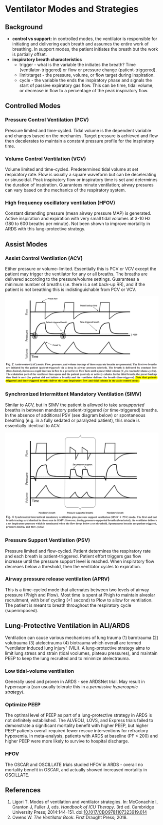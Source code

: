 # Ventilator Modes and Strategies
## Background
-   **control vs support:** in controlled modes, the ventilator is responsible for initiating and delivering each breath and assumes the entire work of breathing. In support modes, the patient initiates the breath but the work is partially offset.
- **inspiratory breath characteristics**
    -   trigger - what is the variable the initiates the breath? Time (ventilator-triggered) or flow or pressure change (patient-triggered).
    -   limit/target - the pressure, volume, or flow target during inspiration.
    -   cycle - the variable the ends the inspiratory phase and signals the start of passive expiratory gas flow. This can be time, tidal volume, or decrease in flow to a percentage of the peak inspiratory flow.

## Controlled Modes
### Pressure Control Ventilation (PCV)
Pressure limited and time-cycled. Tidal volume is the dependent variable and changes based on the mechanics. Target pressure is achieved and flow then decelerates to maintain a constant pressure profile for the inspiratory time.

### Volume Control Ventilation (VCV)
Volume limited and time-cycled. Predetermined tidal volume at set respiratory rate. Flow is usually a square waveform but can be decelerating or sinusoidal. Peak inspiratory flow or inspiratory time is set and determines the duration of inspiration. Guarantees minute ventilation; airway presures can vary based on the mechanics of the respiratory system.

### High frequency oscillatory ventilation (HFOV)
Constant distending pressure (mean airway pressure MAP) is generated. Active inspiration and expiration with very small tidal volumes at 3-10 Hz (180 to 600 breaths per minute). Not been shown to improve mortality in ARDS with this lung-protective strategy.

## Assist Modes
### Assist Control Ventilation (ACV)
Etiher pressure or volume-limited. Essentially this is PCV or VCV except the patient may trigger the ventilator for any or all breaths. The breaths are delivered according to the pressure/volume settings. Guarantees a minimum number of breaths (i.e. there is a set back-up RR), and if the patient is not breathing this is indistinguishable from PCV or VCV.

![](_attachments/Pasted%20image%2020221211120839.png)

### Synchronized Intermittent Mandatory Ventilation (SIMV)
Similar to ACV, but in SIMV the patient is allowed to take *unsupported* breaths in between mandatory patient-triggered (or time-triggered) breaths. In the absence of additional PSV (see diagram below) or spontaneous breathing (e.g. in a fully sedated or paralyzed patient), this mode is essentially identical to ACV.

![](_attachments/Pasted%20image%2020221211120746.png)

### Pressure Support Ventilation (PSV)
Pressure limited and flow-cycled. Patient determines the respiratory rate and each breath is patient-triggered. Patient effort triggers gas flow increase until the pressure support level is reached. When inspiratory flow decreaes below a threshold, then the ventilator cycles to expiration.

### Airway pressure release ventilation (APRV)
This is a time-cycled mode that alternates between two levels of airway pressure (Phigh and Plow). Most time is spent at Phigh to maintain alveolar recruitment, with brief cycling (<1 second) to Plow to allow for ventilation. The patient is meant to breath throughout the respiratory cycle (superimposed).

## Lung-Protective Ventilation in ALI/ARDS
Ventilation can cause various mechanisms of lung trauma (1) barotrauma (2) volutrauma (3) atelectrauma (4) biotrauma which overall are termed "ventilator induced lung injury" (VILI). A lung-protective strategy aims to limit lung stress and strain (tidal voolumes, plateau pressures), and maintain PEEP to keep the lung recruited and to minimize atelectrauma.

### Low tidal-volume ventilation
Generally used and proven in ARDS - see ARDSNet trial. May result in hypercapnia (can usually tolerate this in a _permissive hypercapnic strategy_).

### Optimize PEEP
The optimal level of PEEP as part of a lung-protective strategy in ARDS is not definitely established. The ALVEOLI, LOVS, and Express trials failed to demonstrate a significant mortality benefit with higher PEEP, but higher PEEP patients overall required fewer rescue interventions for refractory hypoxemia. In meta-analysis, patients with ARDS at baseline (PF < 200) and higher PEEP were more likely to survive to hospital discharge.

### HFOV
The OSCAR and OSCILLATE trials studied HFOV in ARDS - overall no mortality benefit in OSCAR, and actually showed increased mortality in OSCILLATE.

## References
1.  Ligori T. Modes of ventilation and ventilator strategies. In: McConachie I, Granton J, Fuller J, eds. _Handbook of ICU Therapy_. 3rd ed. Cambridge University Press; 2014:144-151. doi:[10.1017/CBO9781107323919.014](https://doi.org/10.1017/CBO9781107323919.014)
2.  Owens W. _The Ventilator Book_. First Draught Press; 2018.
